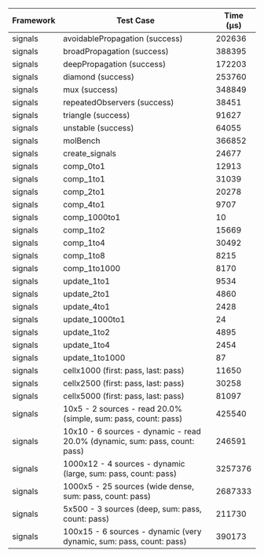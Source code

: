 | Framework | Test Case | Time (μs) |
| --- | --- | --- |
| signals | avoidablePropagation (success) | 202636 |
| signals | broadPropagation (success) | 388395 |
| signals | deepPropagation (success) | 172203 |
| signals | diamond (success) | 253760 |
| signals | mux (success) | 348849 |
| signals | repeatedObservers (success) | 38451 |
| signals | triangle (success) | 91627 |
| signals | unstable (success) | 64055 |
| signals | molBench | 366852 |
| signals | create_signals | 24677 |
| signals | comp_0to1 | 12913 |
| signals | comp_1to1 | 31039 |
| signals | comp_2to1 | 20278 |
| signals | comp_4to1 | 9707 |
| signals | comp_1000to1 | 10 |
| signals | comp_1to2 | 15669 |
| signals | comp_1to4 | 30492 |
| signals | comp_1to8 | 8215 |
| signals | comp_1to1000 | 8170 |
| signals | update_1to1 | 9534 |
| signals | update_2to1 | 4860 |
| signals | update_4to1 | 2428 |
| signals | update_1000to1 | 24 |
| signals | update_1to2 | 4895 |
| signals | update_1to4 | 2454 |
| signals | update_1to1000 | 87 |
| signals | cellx1000 (first: pass, last: pass) | 11650 |
| signals | cellx2500 (first: pass, last: pass) | 30258 |
| signals | cellx5000 (first: pass, last: pass) | 81097 |
| signals | 10x5 - 2 sources - read 20.0% (simple, sum: pass, count: pass) | 425540 |
| signals | 10x10 - 6 sources - dynamic - read 20.0% (dynamic, sum: pass, count: pass) | 246591 |
| signals | 1000x12 - 4 sources - dynamic (large, sum: pass, count: pass) | 3257376 |
| signals | 1000x5 - 25 sources (wide dense, sum: pass, count: pass) | 2687333 |
| signals | 5x500 - 3 sources (deep, sum: pass, count: pass) | 211730 |
| signals | 100x15 - 6 sources - dynamic (very dynamic, sum: pass, count: pass) | 390173 |
